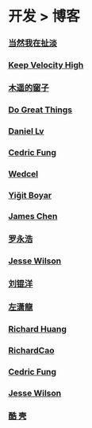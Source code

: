 # 开发 > 博客

### [当然我在扯淡](http://www.yinwang.org/)

### [Keep Velocity High](http://kvh.io/)

### [木遥的窗子](http://blog.farmostwood.net/)

### [Do Great Things](http://yedingding.com/)

### [Daniel Lv](http://lvguoning.com/)

### [Cedric Fung](https://vec.io/)

### [Wedcel](http://wedcel.com/)

### [Yiğit Boyar](http://www.birbit.com/about/)

### [James Chen](https://ashchan.com/)

### [罗永浩](http://luoyonghao.blog.sohu.com/)

### [Jesse Wilson](https://publicobject.com/)

### [刘锟洋](http://www.liuinsect.com/)

### [左潇龍](http://www.cnblogs.com/zuoxiaolong/)

### [Richard Huang](http://huangzhimin.com/)

### [RichardCao](http://richardcao.me/)

### [Cedric Fung](https://vec.io/)

### [Jesse Wilson](https://publicobject.com/)

### [酷 壳](http://coolshell.cn/)
